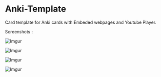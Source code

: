 # Anki-Template
Card template for Anki cards with Embeded webpages and Youtube Player.

Screenshots : 

![Imgur](https://i.imgur.com/dvRQZHn.png)

![Imgur](https://i.imgur.com/SWa9kKD.png)

![Imgur](https://i.imgur.com/2f2E4Jl.png)

![Imgur](https://i.imgur.com/tFAEXoU.png)
